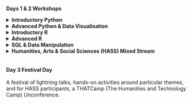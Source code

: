 <b>Days 1 & 2 Workshops</b></br>
<details>
  <summary><b>Introductory Python</b></summary>
  <br/>This beginners' workshop will introduce programming and data analysis with Python. We will cover basic concepts and tools, including program design, version control, data management, and task automation. You will learn to use JupyterLab, Git and Bash Shell. No previous knowledge required.<br/><br/>
</details>
<details>
  <summary><b>Advanced Python & Data Visualisation</b></summary>
  <br/>This advanced workshop has two parts. Part one covers testing and continuous integration with Python. You will learn how to prevent, diagnose, and fix bugs in Python. We will cover simulations, test suites, and resources available for defensive programming. Part two covers data visualisation on the web using D3. You will learn to present your data in an engaging and accessible way. Prerequisites: prior experience with Python, a GitHub account and GitHub desktop client.<br/><br/>
</details>
<details>
  <summary><b>Introductory R</b></summary>
  <br/>This beginners' workshop teaches data cleaning, management, analysis and visualisation using spreadsheets, OpenRefine and R programming language.  Authentic datasets will be used to demonstrate data management and analysis workflow. No previous knowledge required.<br/><br/>
</details>
<details>
  <summary><b>Advanced R</b></summary>
  <br/>This advanced workshop teaches useful programming concepts that will make writing R code more efficient, modular, and reusable, as well as packages for efficient data analysis. You will also learn how to use R to analyse geospatial data, and how to develop Shiny applications that allow users to run their own analyses on your data. Prerequisites: prior experience with R, a GitHub account and GitHub desktop client.<br/><br/>
</details>
<details>
  <summary><b>SQL & Data Manipulation</b></summary>
  <br/>This intermediate workshop teaches data manipulation using SQL and Python. Day one covers SQL and good database design. Day two teaches webscraping and transitioning from spreadsheets to databases. Prerequisite: prior experience with the bash shell and Python, a GitHub account and GitHub desktop client.<br/><br/>
</details>
<details>
  <summary><b>Humanities, Arts & Social Sciences (HASS) Mixed Stream</b></summary>
  <br/>This beginners' workshop introduces Alveo, the virtual lab for human communications sciences; Research Data Management; AURIN, the Australian Urban Research Infrastructure Network; the Australian Data Archive; and Trove, a platform for cultural research in Australia. No previous knowledge required.<br/><br/>
</details>
</br></br><b>Day 3 Festival Day</b></br></br>
A festival of lightning talks, hands-on activities around particular themes, and for HASS participants, a THATCamp (The Humanities and Technology Camp) Unconference.
